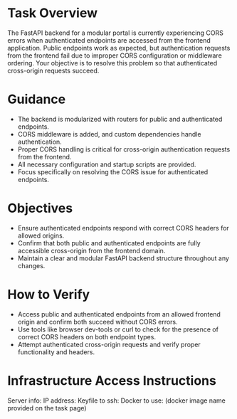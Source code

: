 # Task Overview
The FastAPI backend for a modular portal is currently experiencing CORS errors when authenticated endpoints are accessed from the frontend application. Public endpoints work as expected, but authentication requests from the frontend fail due to improper CORS configuration or middleware ordering. Your objective is to resolve this problem so that authenticated cross-origin requests succeed.

# Guidance
- The backend is modularized with routers for public and authenticated endpoints.
- CORS middleware is added, and custom dependencies handle authentication.
- Proper CORS handling is critical for cross-origin authentication requests from the frontend.
- All necessary configuration and startup scripts are provided.
- Focus specifically on resolving the CORS issue for authenticated endpoints.

# Objectives
- Ensure authenticated endpoints respond with correct CORS headers for allowed origins.
- Confirm that both public and authenticated endpoints are fully accessible cross-origin from the frontend domain.
- Maintain a clear and modular FastAPI backend structure throughout any changes.

# How to Verify
- Access public and authenticated endpoints from an allowed frontend origin and confirm both succeed without CORS errors.
- Use tools like browser dev-tools or curl to check for the presence of correct CORS headers on both endpoint types.
- Attempt authenticated cross-origin requests and verify proper functionality and headers.

# Infrastructure Access Instructions
Server info: IP address: <provided on the task page>
Keyfile to ssh: <provided on the task page>
Docker to use: (docker image name provided on the task page)
